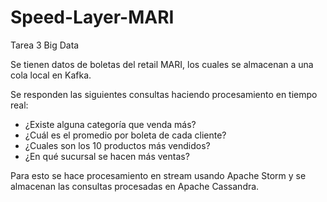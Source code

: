 # Speed-Layer-MARI
Tarea 3 Big Data

Se tienen datos de boletas del retail MARI, los cuales se almacenan a una cola local en Kafka.

Se responden las siguientes consultas haciendo procesamiento en tiempo real:
- ¿Existe alguna categoría que venda más?
- ¿Cuál es el promedio por boleta de cada cliente?
- ¿Cuales son los 10 productos más vendidos?
- ¿En qué sucursal se hacen más ventas?

Para esto se hace procesamiento en stream usando Apache Storm y se almacenan las consultas procesadas en Apache Cassandra.
